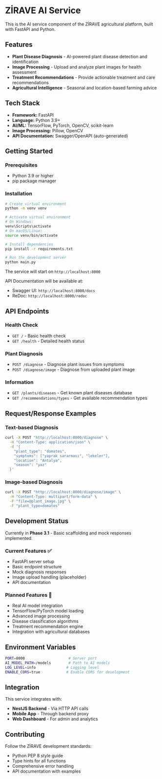 # ZİRAVE AI Service

This is the AI service component of the ZİRAVE agricultural platform, built with FastAPI and Python.

## Features

- **Plant Disease Diagnosis** - AI-powered plant disease detection and identification
- **Image Processing** - Upload and analyze plant images for health assessment
- **Treatment Recommendations** - Provide actionable treatment and care recommendations
- **Agricultural Intelligence** - Seasonal and location-based farming advice

## Tech Stack

- **Framework:** FastAPI
- **Language:** Python 3.9+
- **AI/ML:** TensorFlow, PyTorch, OpenCV, scikit-learn
- **Image Processing:** Pillow, OpenCV
- **API Documentation:** Swagger/OpenAPI (auto-generated)

## Getting Started

### Prerequisites
- Python 3.9 or higher
- pip package manager

### Installation

```bash
# Create virtual environment
python -m venv venv

# Activate virtual environment
# On Windows:
venv\Scripts\activate
# On macOS/Linux:
source venv/bin/activate

# Install dependencies
pip install -r requirements.txt

# Run the development server
python main.py
```

The service will start on `http://localhost:8000`

API Documentation will be available at:
- Swagger UI: `http://localhost:8000/docs`
- ReDoc: `http://localhost:8000/redoc`

## API Endpoints

### Health Check
- `GET /` - Basic health check
- `GET /health` - Detailed health status

### Plant Diagnosis
- `POST /diagnose` - Diagnose plant issues from symptoms
- `POST /diagnose/image` - Diagnose from uploaded plant image

### Information
- `GET /plants/diseases` - Get known plant diseases database
- `GET /recommendations/types` - Get available recommendation types

## Request/Response Examples

### Text-based Diagnosis
```bash
curl -X POST "http://localhost:8000/diagnose" \
  -H "Content-Type: application/json" \
  -d '{
    "plant_type": "domates",
    "symptoms": ["yaprak sararması", "lekeler"],
    "location": "Antalya",
    "season": "yaz"
  }'
```

### Image-based Diagnosis
```bash
curl -X POST "http://localhost:8000/diagnose/image" \
  -H "Content-Type: multipart/form-data" \
  -F "file=@plant_image.jpg" \
  -F "plant_type=domates"
```

## Development Status

Currently in **Phase 3.1** - Basic scaffolding and mock responses implemented.

### Current Features ✅
- FastAPI server setup
- Basic endpoint structure
- Mock diagnosis responses
- Image upload handling (placeholder)
- API documentation

### Planned Features 🔄
- Real AI model integration
- TensorFlow/PyTorch model loading
- Advanced image processing
- Disease classification algorithms
- Treatment recommendation engine
- Integration with agricultural databases

## Environment Variables

```bash
PORT=8000                    # Server port
AI_MODEL_PATH=/models        # Path to AI models
LOG_LEVEL=info              # Logging level
ENABLE_CORS=true            # Enable CORS for development
```

## Integration

This service integrates with:
- **NestJS Backend** - Via HTTP API calls
- **Mobile App** - Through backend proxy
- **Web Dashboard** - For admin and analytics

## Contributing

Follow the ZİRAVE development standards:
- Python PEP 8 style guide
- Type hints for all functions
- Comprehensive error handling
- API documentation with examples